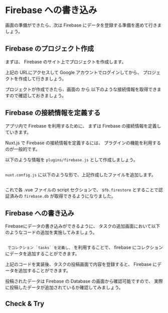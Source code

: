 # Firebase への書き込み

画面の準備ができたら、次は Firebase にデータを登録する準備を進めて行きましょう。

## Firebase のプロジェクト作成

まずは、 Firebase のサイト上でプロジェクトを作成します。


上記の URLにアクセスして Google アカウントでログインしてから、
プロジェクトを作成して行きましょう。

プロジェクトが作成できたら、画面の        から
以下のような接続情報を取得できますので確認しておきましょう。


## Firebase の接続情報を定義する

アプリ内で Firebase を利用するために、
まずは Firebase の接続情報を定義していきます。

Nuxt.js で Firebase の接続情報を定義するには、
プラグインの機能を利用するのが一般的です。

以下のような情報を `plugins/firebase.js` として作成しましょう。

```

```

`nuxt.config.js` に以下のような形で、上記作成したファイルを追加します。

```

```

これで各 .vue ファイルの script セクションで、
`$fb.firestore` とすることで認証済みの `firebase.db` が取得できるようになりました。

## Firebase への書き込み

Firebaseにデータの書き込みができるように、
タスクの追加画面において以下のようなコードの追加を実施してみましょう。

```

```

`` でコレクション `tasks` を定義し、`` を利用することで、
firebase にコレクションにデータを追加することができます。

上記のコードを実装後、タスクの投稿画面で内容を登録すると、
Firebase にデータを追加することができます。

投稿されたデータは Firebase  の Database の画面から確認可能ですので、
実際に投稿したデータが追加されているか確認してみましょう。

## Check & Try













